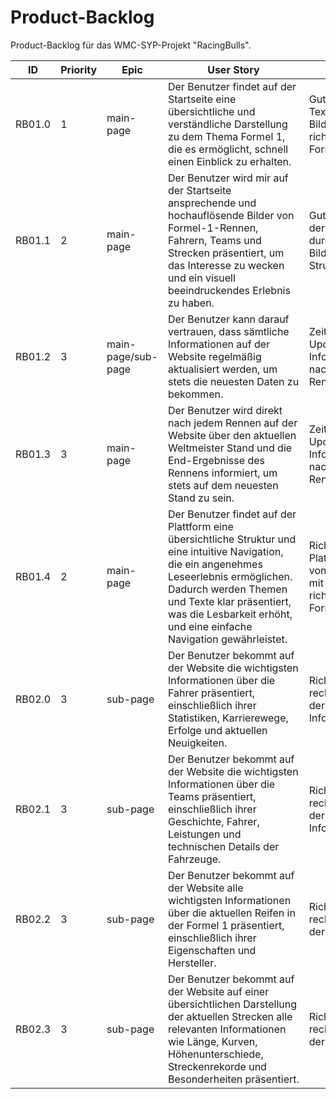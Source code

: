 
# **Product-Backlog**

Product-Backlog für das WMC-SYP-Projekt "RacingBulls".


| ID | Priority | Epic | User Story | COS | Effort |Status|Time|
| ---|------|------| -----------|-----|--------|-------|-------|
|RB01.0 | 1 | main-page | Der Benutzer findet auf der Startseite eine übersichtliche und verständliche Darstellung zu dem Thema Formel 1, die es ermöglicht, schnell einen Einblick zu erhalten. | Gut lesbare Texte und Bilder mit der richtigen Formatierung | - | Erledigt | 4h |
|RB01.1 | 2 | main-page | Der Benutzer wird mir auf der Startseite ansprechende und hochauflösende Bilder von Formel-1-Rennen, Fahrern, Teams und Strecken präsentiert, um das Interesse zu wecken und ein visuell beeindruckendes Erlebnis zu haben. | Gute Auswahl der Bilder, durchdachte Bilder-Struktur | - | Erledigt | 3h |
|RB01.2 | 3 | main-page/sub-page | Der Benutzer kann darauf vertrauen, dass sämtliche Informationen auf der Website regelmäßig aktualisiert werden, um stets die neuesten Daten zu bekommen. | Zeitgerechtes Updaten der Informationen nach jedem Rennen | - | Erledigt | 2h |
|RB01.3 | 3 | main-page | Der Benutzer wird direkt nach jedem Rennen auf der Website über den aktuellen Weltmeister Stand und die End-Ergebnisse des Rennens informiert, um stets auf dem neuesten Stand zu sein. | Zeitgerechtes Updaten der Informationen nach jedem Rennen | - |Erledigt | 2h |
|RB01.4 | 2 | main-page | Der Benutzer findet auf der Plattform eine übersichtliche Struktur und eine intuitive Navigation, die ein angenehmes Leseerlebnis ermöglichen. Dadurch werden Themen und Texte klar präsentiert, was die Lesbarkeit erhöht, und eine einfache Navigation gewährleistet. | Richtige Platzierung von Texten mit der richtigen Formatierung | - |Erledigt | 6h |
|RB02.0 | 3 | sub-page | Der Benutzer bekommt auf der Website die wichtigsten Informationen über die Fahrer präsentiert, einschließlich ihrer Statistiken, Karrierewege, Erfolge und aktuellen Neuigkeiten. | Richtiges recherchieren der Fahrer Informationen | - |Erledigt | 1h |
|RB02.1 | 3 | sub-page | Der Benutzer bekommt auf der Website die wichtigsten Informationen über die Teams präsentiert, einschließlich ihrer Geschichte, Fahrer, Leistungen und technischen Details der Fahrzeuge. | Richtiges recherchieren der Team Informationen | - |Erledigt | 1h |
|RB02.2 | 3 | sub-page |Der Benutzer bekommt auf der Website alle wichtigsten Informationen über die aktuellen Reifen in der Formel 1 präsentiert, einschließlich ihrer Eigenschaften und Hersteller.  | Richtiges recherchieren der Reifen | - |In Arbeit |
|RB02.3 | 3 | sub-page | Der Benutzer bekommt auf der Website auf einer übersichtlichen Darstellung der aktuellen Strecken alle relevanten Informationen wie Länge, Kurven, Höhenunterschiede, Streckenrekorde und Besonderheiten präsentiert. | Richtiges recherchieren der Strecken | - |In Arbeit |






